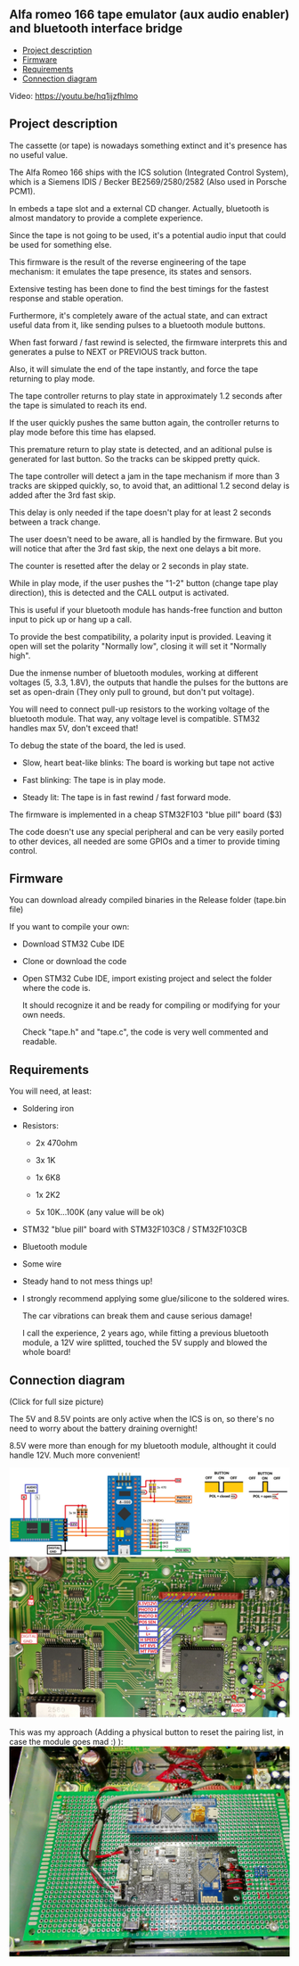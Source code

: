 ## Alfa romeo 166 tape emulator (aux audio enabler) and bluetooth interface bridge 

<!-- MarkdownTOC -->

* [Project description](#description)
* [Firmware](#firmware)
* [Requirements](#requirements)
* [Connection diagram](#connection)

<!-- /MarkdownTOC -->

Video:
https://youtu.be/hq1ijzfhlmo

<a id="description"></a>
## Project description
The cassette (or tape) is nowadays something extinct and it's presence has no useful value.

The Alfa Romeo 166 ships with the ICS solution (Integrated Control System), which is a Siemens IDIS / Becker BE2569/2580/2582 (Also used in Porsche PCM1).

In embeds a tape slot and a external CD changer. Actually, bluetooth is almost mandatory to provide a complete experience.

Since the tape is not going to be used, it's a potential audio input that could be used for something else.

This firmware is the result of the reverse engineering of the tape mechanism: it emulates the tape presence, its states and sensors.

Extensive testing has been done to find the best timings for the fastest response and stable operation.

Furthermore, it's completely aware of the actual state, and can extract useful data from it, like sending pulses to a bluetooth module buttons.

When fast forward / fast rewind is selected, the firmware interprets this and generates a pulse to  NEXT or PREVIOUS track button.

Also, it will simulate the end of the tape instantly, and force the tape returning to play mode.

The tape controller returns to play state in approximately 1.2 seconds after the tape is simulated to reach its end.

If the user quickly pushes the same button again, the controller returns to play mode before this time has elapsed.
 
This premature return to play state is detected, and an aditional pulse is generated for last button. So the tracks can be skipped pretty quick.

The tape controller will detect a jam in the tape mechanism if more than 3 tracks are skipped quickly, so, to avoid that, an adittional 1.2 second delay is added after the 3rd fast skip.

This delay is only needed if the tape doesn't play for at least 2 seconds between a track change.

The user doesn't need to be aware, all is handled by the firmware. But you will notice that after the 3rd fast skip, the next one delays a bit more.

The counter is resetted after the delay or 2 seconds in play state. 

While in play mode, if the user pushes the "1-2" button (change tape play direction), this is detected and the CALL output is activated.

This is useful if your bluetooth module has hands-free function and button input to pick up or hang up a call.

To provide the best compatibility, a polarity input is provided. Leaving it open will set the polarity "Normally low", closing it will set it "Normally high".

Due the inmense number of bluetooth modules, working at different voltages (5, 3.3, 1.8V), the outputs that handle the pulses for the buttons are set as open-drain (They only pull to ground, but don't put voltage).

You will need to connect pull-up resistors to the working voltage of the bluetooth module. That way, any voltage level is compatible. STM32 handles max 5V, don't exceed that!

To debug the state of the board, the led is used.

- Slow, heart beat-like blinks: The board is working but tape not active

- Fast blinking: The tape is in play mode.

- Steady lit: The tape is in fast rewind / fast forward mode.


The firmware is implemented in a cheap STM32F103 "blue pill" board ($3)

The code doesn't use any special peripheral and can be very easily ported to other devices, all needed are some GPIOs and a timer to provide timing control.

<a id="firmware"></a>
## Firmware

You can download already compiled binaries in the Release folder (tape.bin file)

If you want to compile your own:
- Download STM32 Cube IDE
- Clone or download the code
- Open STM32 Cube IDE, import existing project and select the folder where the code is.

  It should recognize it and be ready for compiling or modifying for your own needs.
  
  Check "tape.h" and "tape.c", the code is very well commented and readable. 

<a id="Requirements"></a>
## Requirements

You will need, at least:

- Soldering iron

- Resistors:

  - 2x 470ohm
  
  - 3x 1K
  
  - 1x 6K8
  
  - 1x 2K2
  
  - 5x 10K...100K (any value will be ok)
    
- STM32 "blue pill" board with STM32F103C8 / STM32F103CB 

- Bluetooth module

- Some wire

- Steady hand to not mess things up!

- I strongly recommend applying some glue/silicone to the soldered wires.

  The car vibrations can break them and cause serious damage!
  
  I call the experience, 2 years ago, while fitting a previous bluetooth module, a 12V wire splitted, touched the 5V supply and blowed the whole board!
  
  
<a id="Connection"></a>
## Connection diagram

(Click for full size picture)

The 5V and 8.5V points are only active when the ICS is on, so there's no need to worry about the battery draining overnight!

8.5V were more than enough for my bluetooth module, althought it could handle 12V. Much more convenient!
 
 ![IMAGE](https://raw.githubusercontent.com/deividAlfa/Alfa166Bluetooth/master/Pictures/Connections.jpg)
 
 
 
 
 This was my approach (Adding a physical button to reset the pairing list, in case the module goes mad :) ):
 ![IMAGE](https://raw.githubusercontent.com/deividAlfa/Alfa166Bluetooth/master/Pictures/Board.jpg)
 
 



